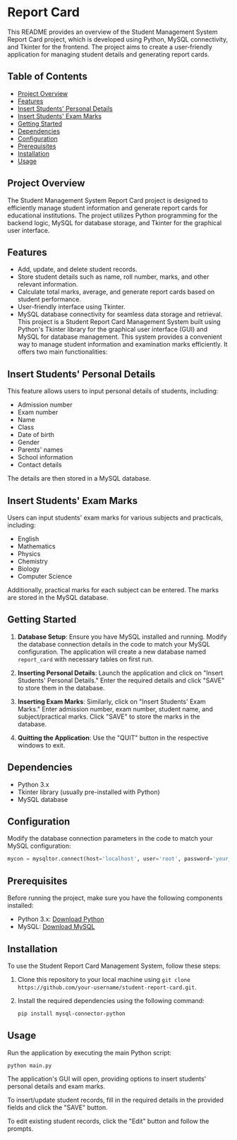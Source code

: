 # Report Card 

This README provides an overview of the Student Management System Report Card project, which is developed using Python, MySQL connectivity, and Tkinter for the frontend. The project aims to create a user-friendly application for managing student details and generating report cards.

## Table of Contents


- [Project Overview](#project-overview)
- [Features](#features)
- [Insert Students' Personal Details](#insert-students-personal-details)   
- [Insert Students' Exam Marks](#insert-students-exam-marks)
- [Getting Started](#getting-started)
- [Dependencies](#dependencies)
- [Configuration](#configuration)
- [Prerequisites](#prerequisites)   
- [Installation](#installation)
- [Usage](#usage)
  
## Project Overview

The Student Management System Report Card project is designed to efficiently manage student information and generate report cards for educational institutions. The project utilizes Python programming for the backend logic, MySQL for database storage, and Tkinter for the graphical user interface.

## Features

- Add, update, and delete student records.
- Store student details such as name, roll number, marks, and other relevant information.
- Calculate total marks, average, and generate report cards based on student performance.
- User-friendly interface using Tkinter.
- MySQL database connectivity for seamless data storage and retrieval.
This project is a Student Report Card Management System built using Python's Tkinter library for the graphical user interface (GUI) and MySQL for database management. This system provides a convenient way to manage student information and examination marks efficiently. It offers two main functionalities:

## Insert Students' Personal Details

This feature allows users to input personal details of students, including:
- Admission number
- Exam number
- Name
- Class
- Date of birth
- Gender
- Parents' names
- School information
- Contact details

The details are then stored in a MySQL database.

## Insert Students' Exam Marks

Users can input students' exam marks for various subjects and practicals, including:
- English
- Mathematics
- Physics
- Chemistry
- Biology
- Computer Science

Additionally, practical marks for each subject can be entered. The marks are stored in the MySQL database.

## Getting Started

1. **Database Setup**: Ensure you have MySQL installed and running. Modify the database connection details in the code to match your MySQL configuration. The application will create a new database named `report_card` with necessary tables on first run.

2. **Inserting Personal Details**: Launch the application and click on "Insert Students' Personal Details." Enter the required details and click "SAVE" to store them in the database.

3. **Inserting Exam Marks**: Similarly, click on "Insert Students' Exam Marks." Enter admission number, exam number, student name, and subject/practical marks. Click "SAVE" to store the marks in the database.

4. **Quitting the Application**: Use the "QUIT" button in the respective windows to exit.

## Dependencies

- Python 3.x
- Tkinter library (usually pre-installed with Python)
- MySQL database

## Configuration

Modify the database connection parameters in the code to match your MySQL configuration:

```python
mycon = mysqltor.connect(host='localhost', user='root', password='your_password_here')
```
## Prerequisites

Before running the project, make sure you have the following components installed:

- Python 3.x: [Download Python](https://www.python.org/downloads/)
- MySQL: [Download MySQL](https://dev.mysql.com/downloads/)


## Installation

To use the Student Report Card Management System, follow these steps:

1. Clone this repository to your local machine using `git clone https://github.com/your-username/student-report-card.git`.

2. Install the required dependencies using the following command:
   ```bash
   pip install mysql-connector-python
   ```

## Usage
Run the application by executing the main Python script:
```
python main.py
```
The application's GUI will open, providing options to insert students' personal details and exam marks.

To insert/update student records, fill in the required details in the provided fields and click the "SAVE" button.

To edit existing student records, click the "Edit" button and follow the prompts.
